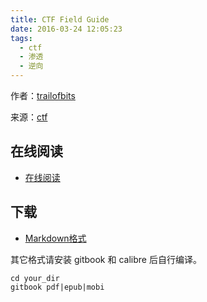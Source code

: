 ```yaml
---
title: CTF Field Guide
date: 2016-03-24 12:05:23
tags:
  - ctf
  - 渗透
  - 逆向
---
```


作者：[trailofbits](https://github.com/trailofbits)

来源：[ctf](https://github.com/trailofbits/ctf)

<!--more-->

## 在线阅读 ##

+ [在线阅读](https://trailofbits.github.io/ctf/)

## 下载 ##

+ [Markdown格式](https://github.com/trailofbits/ctf/archive/master.zip)

其它格式请安装 gitbook 和 calibre 后自行编译。

```
cd your_dir
gitbook pdf|epub|mobi
```
